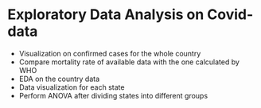 # Exploratory Data Analysis on Covid-data

-   Visualization on confirmed cases for the whole country
-   Compare mortality rate of available data with the one calculated by WHO
-   EDA on the country data
-   Data visualization for each state
-   Perform ANOVA after dividing states into different groups
